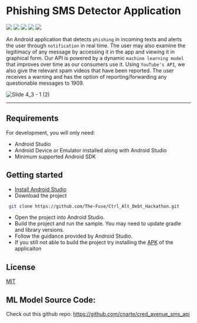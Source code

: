 # Phishing SMS Detector Application
<img src="https://img.shields.io/badge/code_style-standard-brightgreen.svg"> <img src="https://img.shields.io/badge/architecture-MVVM-blue"> 
<img src="https://img.shields.io/badge/minSdk-21-orange"> <img src="https://img.shields.io/badge/targetSdk-31-lightgrey"> 
<img src="https://img.shields.io/badge/version-1-yellow">

An Android application that detects `phishing` in incoming texts and alerts the user through `notification` in real time. The user may also examine the legitimacy of any message by accessing it in the app and viewing it in graphical form. Our API is powered by a dynamic `machine learning model` that improves over time as our consumers use it. Using `YouTube's API`, we also give the relevant spam videos that have been reported. The user receives a warning and has the option of reporting/forwarding any questionable messages to 1909.

![Slide 4_3 - 1 (2)](https://user-images.githubusercontent.com/54764235/152403588-6d0a895b-fdc6-44d3-a869-235ded5545e7.png)


---
## Requirements

For development, you will only need:

* Android Studio
* Android Device or Emulator installed along with Android Studio
* Minimum supported Android SDK


## Getting started

- [Install Android Studio](https://developer.android.com/studio/install.html)
- Download the project 
```bash
 git clone https://github.com/The-Fuse/Ctrl_Alt_Debt_Hackathon.git 
```
- Open the project into Android Studio.
- Build the project and run the sample. You may need to update gradle and library versions. 
- Follow the guidance provided by Android Studio. 
- If you still not able to build the project try installing the [APK](https://drive.google.com/file/d/1Oaez71_q2Gw7kAWW7VLm0AviuIqHHKo6/view?usp=sharing) of the applicaiton


## License
[MIT](https://choosealicense.com/licenses/mit/)


## ML Model Source Code: 
Check out this github repo: https://github.com/cnarte/cred_avenue_sms_api
